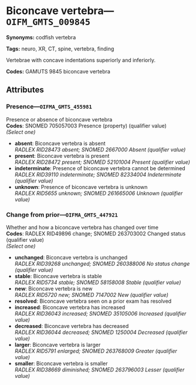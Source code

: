 # Biconcave vertebra—`OIFM_GMTS_009845`

**Synonyms:** codfish vertebra

**Tags:** neuro, XR, CT, spine, vertebra, finding

Vertebrae with concave indentations superiorly and inferiorly.

**Codes:** GAMUTS 9845 biconcave vertebra

## Attributes

### Presence—`OIFMA_GMTS_455981`

Presence or absence of biconcave vertebra  
**Codes**: SNOMED 705057003 Presence (property) (qualifier value)  
*(Select one)*

- **absent**: Biconcave vertebra is absent  
_RADLEX RID28473 absent; SNOMED 2667000 Absent (qualifier value)_
- **present**: Biconcave vertebra is present  
_RADLEX RID28472 present; SNOMED 52101004 Present (qualifier value)_
- **indeterminate**: Presence of biconcave vertebra cannot be determined  
_RADLEX RID39110 indeterminate; SNOMED 82334004 Indeterminate (qualifier value)_
- **unknown**: Presence of biconcave vertebra is unknown  
_RADLEX RID5655 unknown; SNOMED 261665006 Unknown (qualifier value)_

### Change from prior—`OIFMA_GMTS_447921`

Whether and how a biconcave vertebra has changed over time  
**Codes**: RADLEX RID49896 change; SNOMED 263703002 Changed status (qualifier value)  
*(Select one)*

- **unchanged**: Biconcave vertebra is unchanged  
_RADLEX RID39268 unchanged; SNOMED 260388006 No status change (qualifier value)_
- **stable**: Biconcave vertebra is stable  
_RADLEX RID5734 stable; SNOMED 58158008 Stable (qualifier value)_
- **new**: Biconcave vertebra is new  
_RADLEX RID5720 new; SNOMED 7147002 New (qualifier value)_
- **resolved**: Biconcave vertebra seen on a prior exam has resolved  
- **increased**: Biconcave vertebra has increased  
_RADLEX RID36043 increased; SNOMED 35105006 Increased (qualifier value)_
- **decreased**: Biconcave vertebra has decreased  
_RADLEX RID36044 decreased; SNOMED 1250004 Decreased (qualifier value)_
- **larger**: Biconcave vertebra is larger  
_RADLEX RID5791 enlarged; SNOMED 263768009 Greater (qualifier value)_
- **smaller**: Biconcave vertebra is smaller  
_RADLEX RID38669 diminished; SNOMED 263796003 Lesser (qualifier value)_